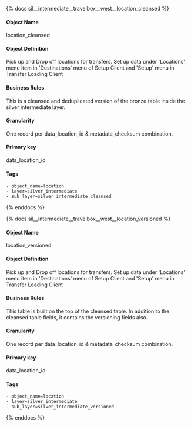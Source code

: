 {% docs sil__intermediate__travelbox__west__location_cleansed %}

#### Object Name
location_cleansed

#### Object Definition
Pick up and Drop off locations for transfers. Set up data under &#39;Locations&#39; menu item in &#39;Destinations&#39; menu of Setup Client and &#39;Setup&#39; menu in Transfer Loading Client

#### Business Rules
This is a cleansed and deduplicated version of the bronze table inside the silver intermediate layer.

#### Granularity
One record per data_location_id & metadata_checksum combination.

#### Primary key
data_location_id

#### Tags
    - object_name=location
    - layer=silver_intermediate
    - sub_layer=silver_intermediate_cleansed

{% enddocs %}

{% docs sil__intermediate__travelbox__west__location_versioned %}

#### Object Name
location_versioned

#### Object Definition
Pick up and Drop off locations for transfers. Set up data under &#39;Locations&#39; menu item in &#39;Destinations&#39; menu of Setup Client and &#39;Setup&#39; menu in Transfer Loading Client

#### Business Rules
This table is built on the top of the cleansed table. In addition to the cleansed table fields, it contains the versioning fields also.

#### Granularity
One record per data_location_id & metadata_checksum combination.

#### Primary key
data_location_id

#### Tags
    - object_name=location
    - layer=silver_intermediate
    - sub_layer=silver_intermediate_versioned

{% enddocs %}